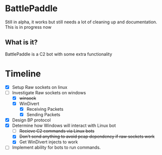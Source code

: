# BattlePaddle
Still in alpha, it works but still needs a lot of cleaning up and documentation.
This is in progress now

## What is it?

BattlePaddle is a C2 bot with some extra functionality


# Timeline
- [X] Setup Raw sockets on linux
- [ ] Investigate Raw sockets on windows
  - [X] ~~winsock~~
  - [X] WinDivert
    - [X] Receiving Packets
    - [X] Sending Packets
- [X] Design BP protocol
- [X] Determine how Windows will interact with Linux bot
  - [ ] ~~Recieve C2 commands via Linux bots~~
  - [X] ~~Don't send anything to avoid pcap dependency if raw sockets work~~
  - [X] Get WinDivert injects to work
- [ ] Implement ability for bots to run commands. 
